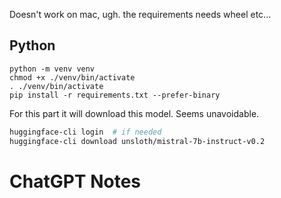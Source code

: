 Doesn't work on mac, ugh. the requirements needs wheel etc...

## Python

```
python -m venv venv
chmod +x ./venv/bin/activate
. ./venv/bin/activate
pip install -r requirements.txt --prefer-binary
```

For this part it will download this model. Seems unavoidable.

```bash
huggingface-cli login  # if needed
huggingface-cli download unsloth/mistral-7b-instruct-v0.2
```


# ChatGPT Notes

